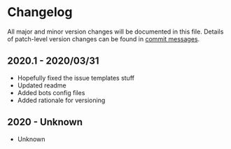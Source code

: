 # Changelog
All major and minor version changes will be documented in this file. Details of
patch-level version changes can be found in [commit messages](../../commits/master).

## 2020.1 - 2020/03/31
- Hopefully fixed the issue templates stuff
- Updated readme
- Added bots config files
- Added rationale for versioning

## 2020 - Unknown
- Unknown
